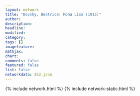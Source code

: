 ```yaml
---
layout: network
title: "Dovsky, Beatrice: Mona Lisa (1915)"
author:
description:
headline:
modified:
category:
tags: []
imagefeature: 
mathjax: 
chart: 
comments: false
featured: false
list: false
networkdata: 352.json
---
```

{% include network.html %}
{% include network-static.html %}
